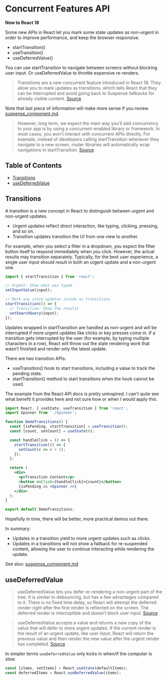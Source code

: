 # Concurrent Features API 

**New to React 18**

Some new APIs in React let you mark some state updates as non-urgent in order to improve performance, and keep the browser responsive.

- startTransition()
- useTransition()
- useDeferredValue()

You can use startTransition to navigate between screens without blocking user input. Or useDeferredValue to throttle expensive re-renders.

> Transitions are a new concurrent feature introduced in React 18. They allow you to mark updates as transitions, which tells React that they can be interrupted and avoid going back to Suspense fallbacks for already visible content. [Source](https://reactjs.org/docs/react-api.html#transitions)

Note that last piece of information will make more sense if you review [suspense_component.md](suspense_component.md).

> However, long term, we expect the main way you’ll add concurrency to your app is by using a concurrent-enabled library or framework. In most cases, you won’t interact with concurrent APIs directly. For example, instead of developers calling startTransition whenever they navigate to a new screen, router libraries will automatically wrap navigations in startTransition. [Source](https://reactjs.org/blog/2022/03/29/react-v18.html#gradually-adopting-concurrent-features)

## Table of Contents

<!-- toc -->

- [Transitions](#transitions)
- [useDeferredValue](#usedeferredvalue)

<!-- tocstop -->

## Transitions 

A transition is a new concept in React to distinguish between urgent and non-urgent updates.

- Urgent updates reflect direct interaction, like typing, clicking, pressing, and so on.
- Transition updates transition the UI from one view to another.

For example, when you select a filter in a dropdown, you expect the filter button itself to respond immediately when you click. However, the actual results may transition separately. Typically, for the best user experience, a single user input should result in both an urgent update and a non-urgent one. 


```jsx
import { startTransition } from 'react';

// Urgent: Show what was typed
setInputValue(input);

// Mark any state updates inside as transitions
startTransition(() => {
  // Transition: Show the results
  setSearchQuery(input);
});
```

Updates wrapped in startTransition are handled as non-urgent and will be interrupted if more urgent updates like clicks or key presses come in. If a transition gets interrupted by the user (for example, by typing multiple characters in a row), React will throw out the stale rendering work that wasn’t finished and render only the latest update.

There are two transition APIs:

- useTransition() hook to start transitions, including a value to track the pending state.
- startTransition() method to start transitions when the hook cannot be used.

The example from the React API docs is pretty uninspired. I can't quite see what benefit it provides here and not sure how or when I would apply this.

```jsx
import React, { useState, useTransition } from 'react';
import Spinner from './Spinner';

function DemoTransitions() {
  const [isPending, startTransition] = useTransition();
  const [count, setCount] = useState(0);

  const handleClick = () => {
    startTransition(() => {
      setCount(c => c + 1);
    });
  };

  return (
    <div>
      <p>Transition Content</p>
      <button onClick={handleClick}>{count}</button>
      {isPending && <Spinner />}
    </div>
  );
}

export default DemoTransitions;
```

Hopefully in time, there will be better, more practical demos out there.

In summary:

- Updates in a transition yield to more urgent updates such as clicks.
- Updates in a transitions will not show a fallback for re-suspended content, allowing the user to continue interacting while rendering the update.

See also: [suspense_component.md](suspense_component.md)

## useDeferredValue

> useDeferredValue lets you defer re-rendering a non-urgent part of the tree. It is similar to debouncing, but has a few advantages compared to it. There is no fixed time delay, so React will attempt the deferred render right after the first render is reflected on the screen. The deferred render is interruptible and doesn’t block user input. [Source](https://reactjs.org/blog/2022/03/29/react-v18.html#usedeferredvalue)

> useDeferredValue accepts a value and returns a new copy of the value that will defer to more urgent updates. If the current render is the result of an urgent update, like user input, React will return the previous value and then render the new value after the urgent render has completed. [Source](https://reactjs.org/docs/hooks-reference.html#usedeferredvalue)

In simpler terms `useDeferredValue` only kicks in when/if the computer is slow. 

```jsx
const [items, setItems] = React.useState(defaultItems);
const deferredItems = React.useDeferredValue(items);
```